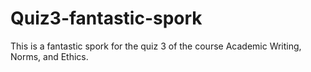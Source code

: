# Quiz3-fantastic-spork
This is a fantastic spork for the quiz 3 of the course Academic Writing, Norms, and Ethics.
